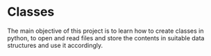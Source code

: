 # Classes
The main objective of this project is to learn how to create classes in python, to open and read files and store the contents in suitable data structures and use it accordingly.
